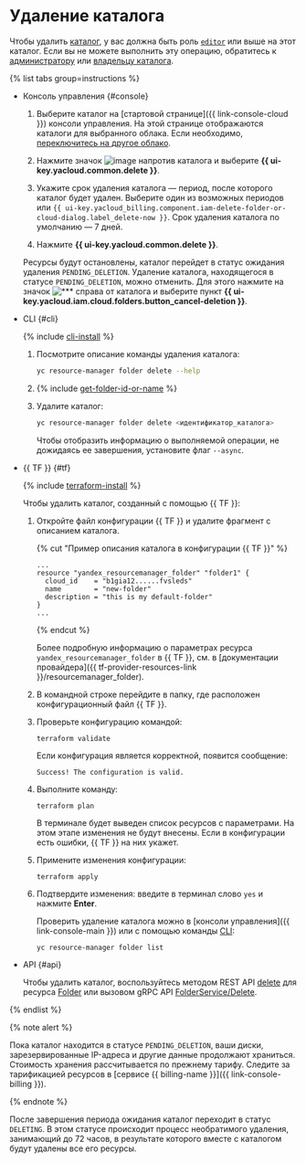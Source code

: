 # Удаление каталога

Чтобы удалить [каталог](../../concepts/resources-hierarchy.md#folder), у вас должна быть роль [`editor`](../../../iam/roles-reference.md#editor) или выше на этот каталог. Если вы не можете выполнить эту операцию, обратитесь к [администратору](../../../iam/roles-reference.md#admin) или [владельцу каталога](../../concepts/resources-hierarchy.md#owner).

{% list tabs group=instructions %}

- Консоль управления {#console}

  1. Выберите каталог на [стартовой странице]({{ link-console-cloud }}) консоли управления. На этой странице отображаются каталоги для выбранного облака. Если необходимо, [переключитесь на другое облако](../cloud/switch-cloud.md).
  
  1. Нажмите значок ![image](../../../_assets/console-icons/ellipsis.svg) напротив каталога и выберите **{{ ui-key.yacloud.common.delete }}**.
  
  1. Укажите срок удаления каталога — период, после которого каталог будет удален. Выберите один из возможных периодов или `{{ ui-key.yacloud_billing.component.iam-delete-folder-or-cloud-dialog.label_delete-now }}`. Срок удаления каталога по умолчанию — 7 дней.

  1. Нажмите **{{ ui-key.yacloud.common.delete }}**.

  Ресурсы будут остановлены, каталог перейдет в статус ожидания удаления `PENDING_DELETION`. Удаление каталога, находящегося в статусе `PENDING_DELETION`, можно отменить. Для этого нажмите на значок ![***](../../../_assets/console-icons/ellipsis.svg) справа от каталога и выберите пункт **{{ ui-key.yacloud.iam.cloud.folders.button_cancel-deletion }}**.

- CLI {#cli}
  
  {% include [cli-install](../../../_includes/cli-install.md) %}

  1. Посмотрите описание команды удаления каталога:
    
      ```bash
      yc resource-manager folder delete --help
      ```

  1. {% include [get-folder-id-or-name](../../../_includes/resource-manager/get-folder-id-or-name.md) %}

  1. Удалите каталог:
    
      ```bash
      yc resource-manager folder delete <идентификатор_каталога>
      ```
      
      Чтобы отобразить информацию о выполняемой операции, не дожидаясь ее завершения, установите флаг `--async`.

- {{ TF }} {#tf}

  {% include [terraform-install](../../../_includes/terraform-install.md) %}

  Чтобы удалить каталог, созданный с помощью {{ TF }}:

  1. Откройте файл конфигурации {{ TF }} и удалите фрагмент с описанием каталога.

     {% cut "Пример описания каталога в конфигурации {{ TF }}" %}

     ```hcl
     ...
     resource "yandex_resourcemanager_folder" "folder1" {
       cloud_id    = "b1gia12......fvsleds"
       name        = "new-folder"
       description = "this is my default-folder"
     }
     ...
     ```

     {% endcut %}

     Более подробную информацию о параметрах ресурса `yandex_resourcemanager_folder` в {{ TF }}, см. в [документации провайдера]({{ tf-provider-resources-link }}/resourcemanager_folder).

  1. В командной строке перейдите в папку, где расположен конфигурационный файл {{ TF }}.

  1. Проверьте конфигурацию командой:
     ```
     terraform validate
     ```
     
     Если конфигурация является корректной, появится сообщение:
     
     ```
     Success! The configuration is valid.
     ```

  1. Выполните команду:
     ```
     terraform plan
     ```
  
     В терминале будет выведен список ресурсов с параметрами. На этом этапе изменения не будут внесены. Если в конфигурации есть ошибки, {{ TF }} на них укажет.

  1. Примените изменения конфигурации:
     ```
     terraform apply
     ```
     
  1. Подтвердите изменения: введите в терминал слово `yes` и нажмите **Enter**.

     Проверить удаление каталога можно в [консоли управления]({{ link-console-main }}) или с помощью команды [CLI](../../../cli/quickstart.md):

     ```
     yc resource-manager folder list
     ```

- API {#api}

  Чтобы удалить каталог, воспользуйтесь методом REST API [delete](../../api-ref/Folder/delete.md) для ресурса [Folder](../../api-ref/Folder/index.md) или вызовом gRPC API [FolderService/Delete](../../api-ref/grpc/folder_service.md#Delete).

{% endlist %}

{% note alert %}

Пока каталог находится в статусе `PENDING_DELETION`, ваши диски, зарезервированные IP-адреса и другие данные продолжают храниться. Стоимость хранения рассчитывается по прежнему тарифу. Следите за тарификацией ресурсов в [сервисе {{ billing-name }}]({{ link-console-billing }}).

{% endnote %}

После завершения периода ожидания каталог переходит в статус `DELETING`. В этом статусе происходит процесс необратимого удаления, занимающий до 72 часов, в результате которого вместе с каталогом будут удалены все его ресурсы.
